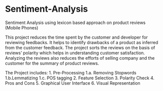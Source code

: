 # Sentiment-Analysis
Sentiment Analysis using lexicon based approach on product reviews (Mobile Phones)

This project reduces the time spent by the customer and developer for reviewing feedbacks. It helps to identify drawbacks of a product as inferred from the customer feedback. The project sorts the reviews on the basis of reviews’ polarity which helps in understanding customer satisfaction. Analyzing the reviews also reduces the efforts of selling company and the customer for the summary of product reviews.

The Project includes:
  	1. Pre-Processing
      1.a. Removing Stopwords
      1.b.Lemmatizing
      1.c. POS tagging
    2. Feature Selection
    3. Polarity Check
    4. Pros and Cons
    5. Graphical User Interface
    6. Visual Representation
